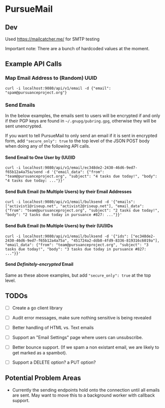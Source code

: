 # PursueMail

## Dev

Used https://mailcatcher.me/ for SMTP testing

Important note: There are a bunch of hardcoded values at the moment.


## Example API Calls

### Map Email Address to (Random) UUID

```
curl -i localhost:9080/api/v1/email -d {"email": "spam@pursuanceproject.org"}
```


### Send Emails

In the below examples, the emails sent to users will be encrypted if
and only if their PGP keys are found in `~/.gnupg/pubring.gpg`,
otherwise they will be sent unencrypted.

If you want to tell PursueMail to only send an email if it is sent in
encrypted form, add `"secure_only": true` to the top level of the JSON
POST body when doing any of the following API calls.


#### Send Email to One User by (UU)ID

```
curl -i localhost:9080/api/v1/email/ec348de2-2430-46d6-9ed7-f65b12a4a75a/send -d '{"email_data": {"from": "team@pursuanceproject.org", "subject": "4 tasks due today!", "body": "4 tasks due today: ..."}}'
```

#### Send Bulk Email (to Multiple Users) by their Email Addresses

```
curl -i localhost:9080/api/v1/email/bulksend -d '{"emails": ["activist1@riseup.net", "activist2@riseup.net"], "email_data": {"from": "team@pursuanceproject.org", "subject": "2 tasks due today!", "body": "2 tasks due today in pursuance #827: ..."}}'
```

#### Send Bulk Email (to Multiple Users) by their (UU)IDs

```
curl -i localhost:9080/api/v1/email/bulksend -d '{"ids": ["ec348de2-2430-46d6-9ed7-f65b12a4a75a", "451724a2-ddb8-4fd9-8336-819316c6019a"], "email_data": {"from": "team@pursuanceproject.org", "subject": "3 tasks due today!", "body": "3 tasks due today in pursuance #827: ..."}}'
```

#### Send _Definitely-encrypted_ Email

Same as these above examples, but add `"secure_only": true` at the top
level.


## TODOs

- [ ] Create a go client library
- [ ] Audit error messages, make sure nothing sensitive is being revealed
- [ ] Better handling of HTML vs. Text emails
- [ ] Support an "Email Settings" page where users can unsubscribe.
- [ ] Better bounce support. (If we spam a non existant email, we are likely to get marked as a spambot).
- [ ] Support a DELETE option? a PUT option?


## Potential Problem Areas

* Currently the sending endpoints hold onto the connection until all
emails are sent.  May want to move this to a background worker with
callback support.
